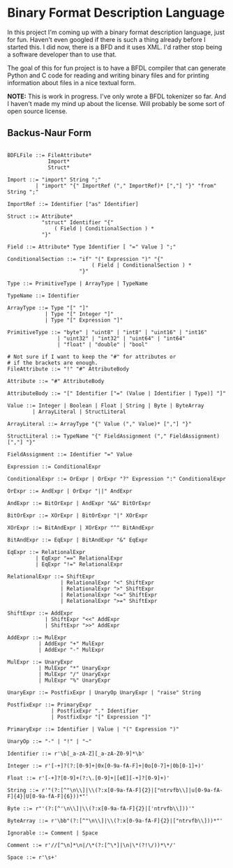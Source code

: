 Binary Format Description Language
==================================

In this project I'm coming up with a binary format description language, just
for fun. Haven't even googled if there is such a thing already before I
started this. I did now, there is a BFD and it uses XML. I'd rather stop being
a software developer than to use that.

The goal of this for fun project is to have a BFDL compiler that can generate
Python and C code for reading and writing binary files and for printing
information about files in a nice textual form.

**NOTE:** This is work in progress. I've only wrote a BFDL tokenizer so far.
And I haven't made my mind up about the license. Will probably be some sort of
open source license.

Backus-Naur Form
----------------

```BNF

BDFLFile ::= FileAttribute*
             Import*
             Struct*

Import ::= "import" String ";"
         | "import" "{" ImportRef ("," ImportRef)* [","] "}" "from" String ";"

ImportRef ::= Identifier ["as" Identifier]

Struct ::= Attribute*
           "struct" Identifier "{"
               ( Field | ConditionalSection ) *
           "}"

Field ::= Attribute* Type Identifier [ "=" Value ] ";"

ConditionalSection ::= "if" "(" Expression ")" "{"
                           ( Field | ConditionalSection ) *
                       "}"

Type ::= PrimitiveType | ArrayType | TypeName

TypeName ::= Identifier

ArrayType ::= Type "[" "]"
            | Type "[" Integer "]"
            | Type "[" Expression "]"

PrimitiveType ::= "byte" | "uint8" | "int8" | "uint16" | "int16"
                | "uint32" | "int32" | "uint64" | "int64"
                | "float" | "double" | "bool"

# Not sure if I want to keep the "#" for attributes or
# if the brackets are enough.
FileAttribute ::= "!" "#" AttributeBody

Attribute ::= "#" AttributeBody

AttributeBody ::= "[" Identifier ["=" (Value | Identifier | Type)] "]"

Value ::= Integer | Boolean | Float | String | Byte | ByteArray
        | ArrayLiteral | StructLiteral

ArrayLiteral ::= ArrayType "{" Value ("," Value)* [","] "}"

StructLiteral ::= TypeName "{" FieldAssignment ("," FieldAssignment) [","] "}"

FieldAssignment ::= Identifier "=" Value

Expression ::= ConditionalExpr

ConditionalExpr ::= OrExpr | OrExpr "?" Expression ":" ConditionalExpr

OrExpr ::= AndExpr | OrExpr "||" AndExpr

AndExpr ::= BitOrExpr | AndExpr "&&" BitOrExpr

BitOrExpr ::= XOrExpr | BitOrExpr "|" XOrExpr

XOrExpr ::= BitAndExpr | XOrExpr "^" BitAndExpr

BitAndExpr ::= EqExpr | BitAndExpr "&" EqExpr

EqExpr ::= RelationalExpr
         | EqExpr "==" RelationalExpr
         | EqExpr "!=" RelationalExpr

RelationalExpr ::= ShiftExpr
                 | RelationalExpr "<" ShiftExpr
                 | RelationalExpr ">" ShiftExpr
                 | RelationalExpr "<=" ShiftExpr
                 | RelationalExpr ">=" ShiftExpr

ShiftExpr ::= AddExpr
            | ShiftExpr "<<" AddExpr
            | ShiftExpr ">>" AddExpr

AddExpr ::= MulExpr
          | AddExpr "+" MulExpr
          | AddExpr "-" MulExpr

MulExpr ::= UnaryExpr
          | MulExpr "*" UnaryExpr
          | MulExpr "/" UnaryExpr
          | MulExpr "%" UnaryExpr

UnaryExpr ::= PostfixExpr | UnaryOp UnaryExpr | "raise" String

PostfixExpr ::= PrimaryExpr
              | PostfixExpr "." Identifier
              | PostfixExpr "[" Expression "]"

PrimaryExpr ::= Identifier | Value | "(" Expression ")"

UnaryOp ::= "-" | "!" | "~"

Identifier ::= r'\b[_a-zA-Z][_a-zA-Z0-9]*\b'

Integer ::= r'[-+]?(?:[0-9]+|0x[0-9a-fA-F]+|0o[0-7]+|0b[0-1]+)'

Float ::= r'[-+]?[0-9]+(?:\.[0-9]+|[eE][-+]?[0-9]+)'

String ::= r'"(?:[^"\n\\]|\\(?:x[0-9a-fA-F]{2}|["ntrvfb\\]|u[0-9a-fA-F]{4}|U[0-9a-fA-F]{6}))*"'

Byte ::= r"'(?:[^'\n\\]|\\(?:x[0-9a-fA-F]{2}|['ntrvfb\\]))'"

ByteArray ::= r'\bb"(?:[^"\n\\]|\\(?:x[0-9a-fA-F]{2}|["ntrvfb\\]))*"'

Ignorable ::= Comment | Space

Comment ::= r'//[^\n]*\n|/\*(?:[^\*]|\n|\*(?!\/))*\*/'

Space ::= r'\s+'
```